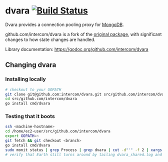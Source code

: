 dvara [![Build Status](https://secure.travis-ci.org/intercom/dvara.png)](http://travis-ci.org/intercom/dvara)
=====

Dvara provides a connection pooling proxy for [MongoDB](http://www.mongodb.org/).

github.com/intercom/dvara is a fork of the [original package](http://blog.parse.com/2014/06/23/dvara/.), with significant changes to how state changes are handled.

Library documentation: https://godoc.org/github.com/intercom/dvara

## Changing dvara
### Installing locally
```bash
# checkout to your GOPATH
git clone git@github.com:intercom/dvara.git src/github.com/intercom/dvara
cd src/github.com/intercom/dvara
go install cmd/dvara
```

### Testing that it boots
```bash
ssh <machine-hostname>
cd /home/ec2-user/src/github.com/intercom/dvara
export GOPATH=~
git fetch && git checkout <branch>
go install cmd/dvara
sudo monit status | grep Process | grep dvara | cut -d"'" -f 2 | xargs -n 1 sudo monit restart
# verify that Earth still turns around by tailing dvara_shared.log and production.log
```

